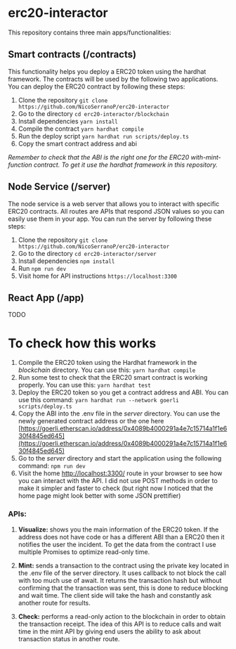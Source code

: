 # erc20-interactor

This repository contains three main apps/functionalities:

## Smart contracts (/contracts)
This functionality helps you deploy a ERC20 token using the hardhat framework. The contracts will be used by the following two applications. You can deploy the ERC20 contract by following these steps:
1. Clone the repository ```git clone https://github.com/NicoSerranoP/erc20-interactor```
2. Go to the directory ```cd erc20-interactor/blockchain```
3. Install dependencies ```yarn install```
4. Compile the contract ```yarn hardhat compile```
5. Run the deploy script ```yarn hardhat run scripts/deploy.ts```
6. Copy the smart contract address and abi

*Remember to check that the ABI is the right one for the ERC20 with-mint-function contract. To get it use the hardhat framework in this repository.*

## Node Service (/server)
The node service is a web server that allows you to interact with specific ERC20 contracts. All routes are APIs that respond JSON values so you can easily use them in your app. You can run the server by following these steps:

1. Clone the repository ```git clone https://github.com/NicoSerranoP/erc20-interactor```
2. Go to the directory ```cd erc20-interactor/server```
3. Install dependencies ```npm install```
4. Run ```npm run dev```
5. Visit home for API instructions ```https://localhost:3300```

## React App (/app)
TODO


# To check how this works

1. Compile the ERC20 token using the Hardhat framework in the *blockchain* directory. You can use this: ```yarn hardhat compile```
2. Run some test to check that the ERC20 smart contract is working properly. You can use this: ```yarn hardhat test```
2. Deploy the ERC20 token so you get a contract address and ABI. You can use this command: ```yarn hardhat run --network goerli scripts/deploy.ts```
3. Copy the ABI into the .env file in the *server* directory. You can use the newly generated contract address or the one here [https://goerli.etherscan.io/address/0x4089b4000291a4e7c15714a1f1e630f4845ed645](https://goerli.etherscan.io/address/0x4089b4000291a4e7c15714a1f1e630f4845ed645)
4. Go to the *server* directory and start the application using the following command: ```npm run dev```
5. Visit the home [http://localhost:3300/](http://localhost:3300/) route in your browser to see how you can interact with the API. I did not use POST methods in order to make it simpler and faster to check (but right now I noticed that the home page might look better with some JSON prettifier)

### APIs:
1. **Visualize:** shows you the main information of the ERC20 token. If the address does not have code or has a different ABI than a ERC20 then it notifies the user the incident. To get the data from the contract I use multiple Promises to optimize read-only time.

2. **Mint:** sends a transaction to the contract using the private key located in the .env file of the server directory. It uses callback to not block the call with too much use of await. It returns the transaction hash but without confirming that the transaction was sent, this is done to reduce blocking and wait time. The client side will take the hash and constantly ask another route for results.

3. **Check:** performs a read-only action to the blockchain in order to obtain the transaction receipt. The idea of this API is to reduce calls and wait time in the mint API by giving end users the ability to ask about transaction status in another route.